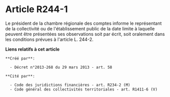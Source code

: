 # Article R244-1

Le président de la chambre régionale des comptes informe le représentant de la collectivité ou de l'établissement public de
la date limite à laquelle peuvent être présentées ses observations soit par écrit, soit oralement dans les conditions prévues
à l'article L. 244-2.

**Liens relatifs à cet article**

	**Créé par**:

	  - Décret n°2013-268 du 29 mars 2013 - art. 58

	**Cité par**:

	  - Code des juridictions financières - art. R234-2 (M)
	  - Code général des collectivités territoriales - art. R1411-6 (V)

